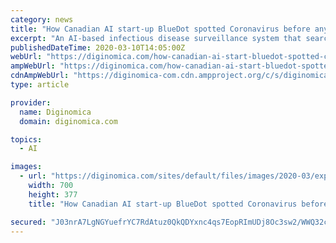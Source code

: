 ```yaml
---
category: news
title: "How Canadian AI start-up BlueDot spotted Coronavirus before anyone else had a clue"
excerpt: "An AI-based infectious disease surveillance system that searches the world around-the-clock for possible pandemics should have your attention. BlueDot Explorer On December 30, 2019, BlueDot, a Toronto-based startup that uses a platform built around artificial intelligence, machine learning and big data to track and predict the outbreak and ..."
publishedDateTime: 2020-03-10T14:05:00Z
webUrl: "https://diginomica.com/how-canadian-ai-start-bluedot-spotted-coronavirus-anyone-else-had-clue"
ampWebUrl: "https://diginomica.com/how-canadian-ai-start-bluedot-spotted-coronavirus-anyone-else-had-clue?amp"
cdnAmpWebUrl: "https://diginomica-com.cdn.ampproject.org/c/s/diginomica.com/how-canadian-ai-start-bluedot-spotted-coronavirus-anyone-else-had-clue?amp"
type: article

provider:
  name: Diginomica
  domain: diginomica.com

topics:
  - AI

images:
  - url: "https://diginomica.com/sites/default/files/images/2020-03/explorer-flights.jpg"
    width: 700
    height: 377
    title: "How Canadian AI start-up BlueDot spotted Coronavirus before anyone else had a clue"

secured: "J03nrA7LgNGYuefrYC7RdAtuz0QkQDYxnc4qs7EopRImUDj8Oc3sw2/WWQ32cNSainEloRHcMwq7WQvSVdPMy/K2OyymFntjrALB53u8Ojx2gdBKPkSZvkbTu30PSvgmTkFD699qGZmABkf0uu8y+5iwBISkTvfYMhdLtRi17zd3KzZQaIy+pX0Px81VKosMA89aGgakKgzg2Xh3qqpr28hwQght47IHw/S5X3opSH/Qs9kMiDv9Ps/53HIyKxv3/lvXevA9FaxVLX4dDzKKpHswn1uogp68P+t0eH4cXjKerzvQTrFCCYhsYZb/jiH+2pG688AQEg0LCM4UZqSnLA4qR3eMyHPTiUCze9MS9ca5X3Vg8o4/zf/Fl9SpPDUjlquH78EH0GPKJwUwCTRfr4trPA+ZzSar1+GiQn1ISG/MlS8pJ7bd5kduWbE/lw8GYg2fjQbhVCWnJXOt5Qq/aEWppRl7SRlgmO2z8mmgFvo=;HWgmrqlymeQXEBqFKS+jTQ=="
---
```


